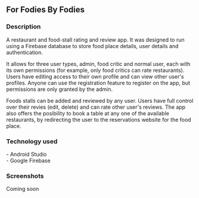 <h2> For Fodies By Fodies </h2>

<h3> Description </h3>

<p>A restaurant and food-stall rating and review app. It was designed to run using a Firebase database to store food place details, user details and authentication. </p>
<p>It allows for three user types, admin, food critic and normal user, each with its own permissions (for example, only food critics can rate restaurants). Users have editing access to their own profile and can view other user's profiles. Anyone can use the registration feature to register on the app, but permissions are only granted by the admin.</p>
<p>Foods stalls can be added and reviewed by any user. Users have full control over their revies (edit, delete) and can rate other user's reviews. The app also offers the posibility to book a table at any one of the available restaurants, by redirecting the user to the reservations website for the food place.</p>

<h3> Technology used </h3>
	- Android Studio</br>
	- Google Firebase

<h3> Screenshots </h3>

<p> Coming soon </p>
